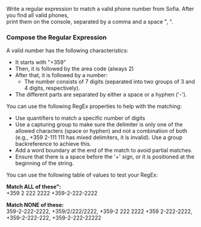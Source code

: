 Write a regular expression to match a valid phone number from Sofia. After you find all valid phones,  
print them on the console, separated by a comma and a space ", ".  

### Compose the Regular Expression  

A valid number has the following characteristics:  
-	It starts with "+359"
-	Then, it is followed by the area code (always 2)
-	After that, it is followed by a number:
    -	The number consists of 7 digits (separated into two groups of 3 and 4 digits, respectively). 
-	The different parts are separated by either a space or a hyphen ('-').  

You can use the following RegEx properties to help with the matching: 
-	Use quantifiers to match a specific number of digits
-	Use a capturing group to make sure the delimiter is only one of the allowed characters (space or hyphen) and not a combination of both (e.g., +359 2-111 111 has mixed delimiters, it is invalid). Use a group backreference to achieve this.
-	Add a word boundary at the end of the match to avoid partial matches.
-	Ensure that there is a space before the '+' sign, or it is positioned at the beginning of the string.  

You can use the following table of values to test your RegEx:  

**Match ALL of these":**  
+359 2 222 2222
+359-2-222-2222	 

**Match NONE of these:**  
359-2-222-2222, +359/2/222/2222, +359-2 222 2222
+359 2-222-2222, +359-2-222-222, +359-2-222-22222
